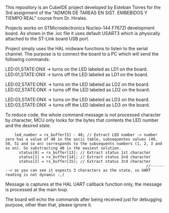 This repository is an CubeIDE project developed by Esteban Torres for the 3rd assignment of the "ADMON DE TAREAS EN SIST. EMBEBIDOS Y TIEMPO REAL" course from Dr. Hirales.

Projects works on STMicroelectronics Nucleo-144 F767ZI development board. As shown in the .ioc file it uses default USART3 which is physically attached to the ST-Link board USB port.

Project simply uses the HAL midware functions to listen to the serial channel. The purpose is to connect the board to a PC which will send the following commands:

LED:01,STATE:ONX -> turns on the LED labeled as LD1 on the board.
LED:01,STATE:ONX -> turns off the LED labeled as LD1 on the board.

LED:02,STATE:ONX -> turns on the LED labeled as LD2 on the board.
LED:02,STATE:ONX -> turns off the LED labeled as LD2 on the board.

LED:03,STATE:ONX -> turns on the LED labeled as LD3 on the board.
LED:03,STATE:ONX -> turns off the LED labeled as LD3 on the board.

To reduce code, the whole command message is not processed character by character, MCU only looks for the bytes that contents the LED number and the desired state.

        led_number = rx_buffer[5] - 48; // Extract LED number -> number zero has a value of 48 in the ascii table, subsequentes values (49, 50, 51 and so on) corresponds to the subsequents numbers (1, 2, 3 and so on). So substracting 48 is the easiest solution.
	      status[0] = rx_buffer[13]; // Extract status 1st character
	      status[1] = rx_buffer[14]; // Extract status 2nd character
	      status[2] = rx_buffer[15]; // Extract status 3rd character
                                                                  //--------> as you can see it expects 3 characters as the state, so UART reading is not dynamic :,(

Message is captures at the HAL UART callback function only, the message is processed at the main loop.

The board will echo the commands after being received just for debugging purpose, other than that, please ignore it.
